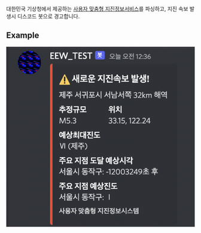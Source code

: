 대한민국 기상청에서 제공하는 [사용자 맞춤형 지진정보서비스](https://www.weather.go.kr/pews/)를 파싱하고, 지진 속보 발생시 디스코드 봇으로 경고합니다.

## Example

![example](./img/unknown.png)
